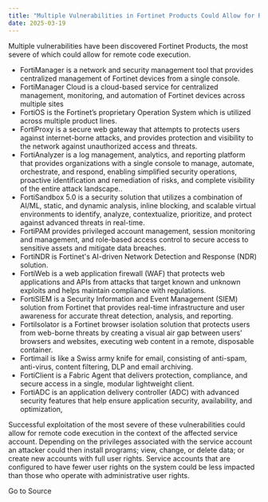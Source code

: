 ```yaml
---
title: "Multiple Vulnerabilities in Fortinet Products Could Allow for Remote Code Execution"
date: 2025-03-19
---
```


Multiple vulnerabilities have been discovered Fortinet Products, the most severe of which could allow for remote code execution.

  

- FortiManager is a network and security management tool that provides centralized management of Fortinet devices from a single console.
- FortiManager Cloud is a cloud-based service for centralized management, monitoring, and automation of Fortinet devices across multiple sites
- FortiOS is the Fortinet’s proprietary Operation System which is utilized across multiple product lines.
- FortiProxy is a secure web gateway that attempts to protects users against internet-borne attacks, and provides protection and visibility to the network against unauthorized access and threats.
- FortiAnalyzer is a log management, analytics, and reporting platform that provides organizations with a single console to manage, automate, orchestrate, and respond, enabling simplified security operations, proactive identification and remediation of risks, and complete visibility of the entire attack landscape..
- FortiSandbox 5.0 is a security solution that utilizes a combination of AI/ML, static, and dynamic analysis, inline blocking, and scalable virtual environments to identify, analyze, contextualize, prioritize, and protect against advanced threats in real-time.
- FortiPAM provides privileged account management, session monitoring and management, and role-based access control to secure access to sensitive assets and mitigate data breaches.
- FortiNDR is Fortinet's AI-driven Network Detection and Response (NDR) solution.
- FortiWeb is a web application firewall (WAF) that protects web applications and APIs from attacks that target known and unknown exploits and helps maintain compliance with regulations.
- FortiSIEM is a Security Information and Event Management (SIEM) solution from Fortinet that provides real-time infrastructure and user awareness for accurate threat detection, analysis, and reporting.
- FortiIsolator is a Fortinet browser isolation solution that protects users from web-borne threats by creating a visual air gap between users' browsers and websites, executing web content in a remote, disposable container.
- Fortimail is like a Swiss army knife for email, consisting of anti-spam, anti-virus, content filtering, DLP and email archiving.
- FortiClient is a Fabric Agent that delivers protection, compliance, and secure access in a single, modular lightweight client.
- FortiADC is an application delivery controller (ADC) with advanced security features that help ensure application security, availability, and optimization, 

  

Successful exploitation of the most severe of these vulnerabilities could allow for remote code execution in the context of the affected service account. Depending on the privileges associated with the service account an attacker could then install programs; view, change, or delete data; or create new accounts with full user rights. Service accounts that are configured to have fewer user rights on the system could be less impacted than those who operate with administrative user rights.

Go to Source
